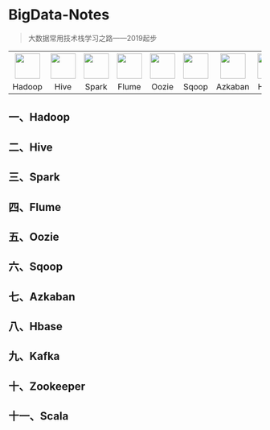 # BigData-Notes
> 大数据常用技术栈学习之路——2019起步

<table>
  <tr border="0">
    <th><img width="50px" src="https://timgsa.baidu.com/timg?image&quality=80&size=b9999_10000&sec=1552194053008&di=788a7e2d1302bcd2f02a4a084401a6af&imgtype=jpg&src=http%3A%2F%2Fimg4.imgtn.bdimg.com%2Fit%2Fu%3D3371625264%2C3832816016%26fm%3D214%26gp%3D0.jpg"></th>
    <th><img width="50px" src="https://timgsa.baidu.com/timg?image&quality=80&size=b9999_10000&sec=1552194053008&di=788a7e2d1302bcd2f02a4a084401a6af&imgtype=jpg&src=http%3A%2F%2Fimg4.imgtn.bdimg.com%2Fit%2Fu%3D3371625264%2C3832816016%26fm%3D214%26gp%3D0.jpg"></th>
    <th><img width="50px" src="https://timgsa.baidu.com/timg?image&quality=80&size=b9999_10000&sec=1552194053008&di=788a7e2d1302bcd2f02a4a084401a6af&imgtype=jpg&src=http%3A%2F%2Fimg4.imgtn.bdimg.com%2Fit%2Fu%3D3371625264%2C3832816016%26fm%3D214%26gp%3D0.jpg"></th>
    <th><img width="50px" src="https://timgsa.baidu.com/timg?image&quality=80&size=b9999_10000&sec=1552194053008&di=788a7e2d1302bcd2f02a4a084401a6af&imgtype=jpg&src=http%3A%2F%2Fimg4.imgtn.bdimg.com%2Fit%2Fu%3D3371625264%2C3832816016%26fm%3D214%26gp%3D0.jpg"></th>
    <th><img width="50px" src="https://timgsa.baidu.com/timg?image&quality=80&size=b9999_10000&sec=1552194053008&di=788a7e2d1302bcd2f02a4a084401a6af&imgtype=jpg&src=http%3A%2F%2Fimg4.imgtn.bdimg.com%2Fit%2Fu%3D3371625264%2C3832816016%26fm%3D214%26gp%3D0.jpg"></th>
    <th><img width="50px" src="https://timgsa.baidu.com/timg?image&quality=80&size=b9999_10000&sec=1552194053008&di=788a7e2d1302bcd2f02a4a084401a6af&imgtype=jpg&src=http%3A%2F%2Fimg4.imgtn.bdimg.com%2Fit%2Fu%3D3371625264%2C3832816016%26fm%3D214%26gp%3D0.jpg"></th>
    <th><img width="50px" src="https://timgsa.baidu.com/timg?image&quality=80&size=b9999_10000&sec=1552194053008&di=788a7e2d1302bcd2f02a4a084401a6af&imgtype=jpg&src=http%3A%2F%2Fimg4.imgtn.bdimg.com%2Fit%2Fu%3D3371625264%2C3832816016%26fm%3D214%26gp%3D0.jpg"></th>
    <th><img width="50px" src="https://timgsa.baidu.com/timg?image&quality=80&size=b9999_10000&sec=1552194053008&di=788a7e2d1302bcd2f02a4a084401a6af&imgtype=jpg&src=http%3A%2F%2Fimg4.imgtn.bdimg.com%2Fit%2Fu%3D3371625264%2C3832816016%26fm%3D214%26gp%3D0.jpg"></th>
    <th><img width="50px" src="https://timgsa.baidu.com/timg?image&quality=80&size=b9999_10000&sec=1552194053008&di=788a7e2d1302bcd2f02a4a084401a6af&imgtype=jpg&src=http%3A%2F%2Fimg4.imgtn.bdimg.com%2Fit%2Fu%3D3371625264%2C3832816016%26fm%3D214%26gp%3D0.jpg"></th>
    <th><img width="50px" src="https://timgsa.baidu.com/timg?image&quality=80&size=b9999_10000&sec=1552194053008&di=788a7e2d1302bcd2f02a4a084401a6af&imgtype=jpg&src=http%3A%2F%2Fimg4.imgtn.bdimg.com%2Fit%2Fu%3D3371625264%2C3832816016%26fm%3D214%26gp%3D0.jpg"></th>
    <th><img width="50px" src="https://timgsa.baidu.com/timg?image&quality=80&size=b9999_10000&sec=1552194053008&di=788a7e2d1302bcd2f02a4a084401a6af&imgtype=jpg&src=http%3A%2F%2Fimg4.imgtn.bdimg.com%2Fit%2Fu%3D3371625264%2C3832816016%26fm%3D214%26gp%3D0.jpg"></th>
  </tr>
  <tr>
    <td align="center">Hadoop</td>
    <td align="center">Hive</td>
    <td align="center">Spark</td>
    <td align="center">Flume</td>
    <td align="center">Oozie</td>
    <td align="center">Sqoop</td>
    <td align="center">Azkaban</td>
    <td align="center">Hbase</td>
    <td align="center">Kafka</td>
    <td align="center">Zookeeper</td>
    <td align="center">Scala</td>
    
  </tr>
</table>



## 一、Hadoop
## 二、Hive
## 三、Spark
## 四、Flume
## 五、Oozie
## 六、Sqoop
## 七、Azkaban
## 八、Hbase
## 九、Kafka
## 十、Zookeeper
## 十一、Scala
